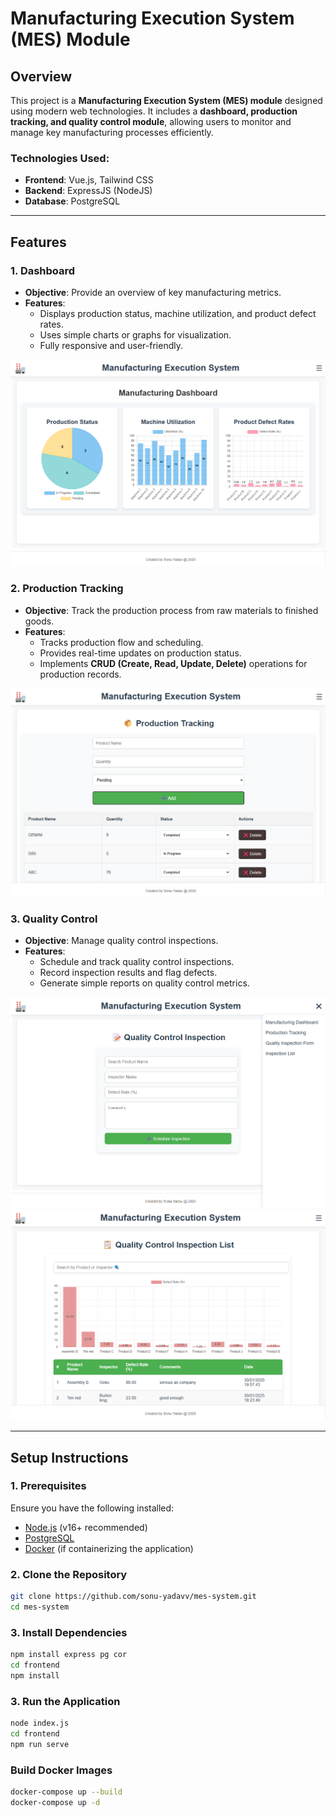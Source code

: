 # Manufacturing Execution System (MES) Module

## Overview

This project is a **Manufacturing Execution System (MES) module** designed using modern web technologies. It includes a **dashboard, production tracking, and quality control module**, allowing users to monitor and manage key manufacturing processes efficiently.

### Technologies Used:
- **Frontend**: Vue.js, Tailwind CSS  
- **Backend**: ExpressJS (NodeJS)  
- **Database**: PostgreSQL  

---

## Features

### 1. Dashboard
- **Objective**: Provide an overview of key manufacturing metrics.
- **Features**:
  - Displays production status, machine utilization, and product defect rates.
  - Uses simple charts or graphs for visualization.
  - Fully responsive and user-friendly.

![Dashboard](./img/dashboard.png)

### 2. Production Tracking
- **Objective**: Track the production process from raw materials to finished goods.
- **Features**:
  - Tracks production flow and scheduling.
  - Provides real-time updates on production status.
  - Implements **CRUD (Create, Read, Update, Delete)** operations for production records.

![Production Tracking](./img/productionTracking.png)

### 3. Quality Control
- **Objective**: Manage quality control inspections.
- **Features**:
  - Schedule and track quality control inspections.
  - Record inspection results and flag defects.
  - Generate simple reports on quality control metrics.

![Inspection](./img/inspection.png)
![Inspection List](./img/inspectionList.png)

---

## Setup Instructions

### 1. Prerequisites  
Ensure you have the following installed:  
- [Node.js](https://nodejs.org/) (v16+ recommended)  
- [PostgreSQL](https://www.postgresql.org/)  
- [Docker](https://www.docker.com/) (if containerizing the application)  

### 2. Clone the Repository  
```bash
git clone https://github.com/sonu-yadavv/mes-system.git
cd mes-system
```
### 3. Install Dependencies
```bash
npm install express pg cor
cd frontend
npm install
```

### 3. Run the Application
```bash
node index.js
cd frontend
npm run serve
```
### Build Docker Images
```bash
docker-compose up --build
docker-compose up -d